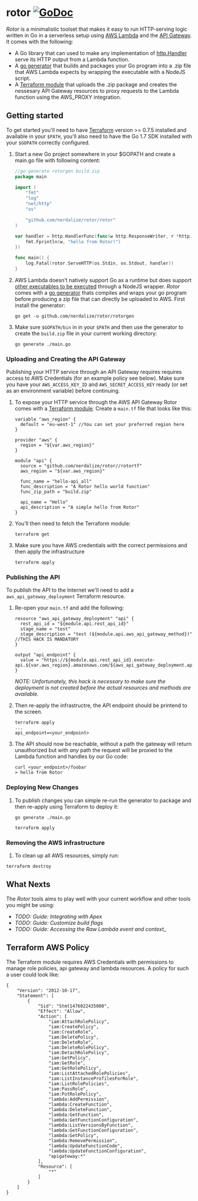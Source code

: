 # rotor [![GoDoc](https://godoc.org/github.com/nerdalize/rotor/rotor?status.svg)](https://godoc.org/github.com/nerdalize/rotor/rotor)

_Rotor_ is a minimalistic toolset that makes it easy to run HTTP-serving logic written in Go in a serverless setup using [AWS Lambda](http://docs.aws.amazon.com/lambda/latest/dg/welcome.html) and the [API Gateway](https://aws.amazon.com/api-gateway/). It comes with the following:

 - A Go library that can used to make any implementation of [http.Handler](https://golang.org/pkg/net/http/#Handler) serve its HTTP output from a Lambda function.
 - A [go generator](https://blog.golang.org/generate) that builds and packages your Go program into a .zip file that AWS Lambda expects by wrapping the executable with a NodeJS script.
 - A [Terraform module](https://www.terraform.io/docs/modules/usage.html) that uploads the .zip package and creates the nessesary API Gateway resources to proxy requests to the Lambda function using the AWS_PROXY integration.

## Getting started
To get started you'll need to have [Terraform](https://www.terraform.io/downloads.html) version >= 0.7.5 installed and available in your `$PATH`, you'll also need to have the Go 1.7 SDK installed with your `$GOPATH` correctly configured.  

1. Start a new Go project somewhere in your $GOPATH and create a main.go file with following content:

	```Go
	//go:generate rotorgen build.zip
	package main

	import (
		"fmt"
		"log"
		"net/http"
		"os"

		"github.com/nerdalize/rotor/rotor"
	)

	var handler = http.HandlerFunc(func(w http.ResponseWriter, r *http.Request) {
		fmt.Fprintln(w, "hello from Rotor!")
	})

	func main() {
		log.Fatal(rotor.ServeHTTP(os.Stdin, os.Stdout, handler))
	}
	```

2. AWS Lambda doesn't natively support Go as a runtime but does support [other executables to be executed](aws.amazon.com/blogs/compute/running-executables-in-aws-lambda/) through a NodeJS wrapper. _Rotor_ comes with a [go generator](https://blog.golang.org/generate) thats compiles and wraps your go program before producing a zip file that can directly be uploaded to AWS. First install the generator:

	```shell
	go get -u github.com/nerdalize/rotor/rotorgen
	```

3. Make sure `$GOPATH/bin` in in your `$PATH` and then use the generator to create the `build.zip` file in your current working directory:

	```
	go generate ./main.go
	```


### Uploading and Creating the API Gateway
Publishing your HTTP service through an API Gateway requires requires access to AWS Credentials (for an example policy see below). Make sure you have your `AWS_ACCESS_KEY_ID` and `AWS_SECRET_ACCESS_KEY` ready (or set as an environment variable) before continuing. 


1. To expose your HTTP service through the AWS API Gateway Rotor comes with a [Terraform module](https://www.terraform.io/docs/modules/usage.html). Create a `main.tf` file that looks like this:

	```hcl
	variable "aws_region" {
	  default = "eu-west-1" //You can set your preferred region here
	}

	provider "aws" {
	  region = "${var.aws_region}"
	}

	module "api" {
	  source = "github.com/nerdalize/rotor//rotortf"
	  aws_region = "${var.aws_region}"

	  func_name = "hello-api_all"
	  func_description = "A Rotor hello world function"
	  func_zip_path = "build.zip"

	  api_name = "Hello"
	  api_description = "A simple hello from Rotor"
	}
	```
2. You'll then need to fetch the Terraform module:

	```
	terraform get
	```

3. Make sure you have AWS credentials with the correct permissions and then apply the infrastructure

	```
	terraform apply
	```

### Publishing the API
To publish the API to the Internet we'll need to add a `aws_api_gateway_deployment` Terraform resource.

1. Re-open your `main.tf` and add the following:


	```hcl
	resource "aws_api_gateway_deployment" "api" {
	  rest_api_id = "${module.api.rest_api_id}"
	  stage_name = "test"
	  stage_description = "test (${module.api.aws_api_gateway_method})" //THIS HACK IS MANDATORY
	}

	output "api_endpoint" {
	  value = "https://${module.api.rest_api_id}.execute-api.${var.aws_region}.amazonaws.com/${aws_api_gateway_deployment.api.stage_name}"
	}
	```

	_NOTE: Unfortunately, this hack is necessary to make sure the deployment is not created before the actual resources and methods are available._


2. Then re-apply the infrastructre, the API endpoint should be printend to the screen.

	```
	terraform apply
	...
	api_endpoint=<your_endpoint>
	```

3. The API should now be reachable, without a path the gateway will return unauthorized but with _any_ path the request will be proxied to the Lambda function and handles by our Go code:

	```
	curl <your_endpoint>/foobar
	> hello from Rotor
	```
	
### Deploying New Changes

1. To publish changes you can simple re-run the generator to package and then re-apply using Terraform to deploy it:

	```
	go generate ./main.go
	```
	```
	terraform apply
	``` 
	

### Removing the AWS infrastructure
	
1. To clean up all AWS resources, simply run:

 ```
 terraform destroy
 ```	

## What Nexts
The _Rotor_ tools aims to play well with your current workflow and other tools you might be using:

- _TODO: Guide: Integrating with Apex_
- _TODO: Guide: Customize build flags_
- _TODO: Guide: Accessing the Raw Lambda event and context__


## Terraform AWS Policy
The Terraform module requires AWS Credentials with permissions to manage role policies, api gateway and lambda resources. A policy for such a user could look like: 

```
{
    "Version": "2012-10-17",
    "Statement": [
        {
            "Sid": "Stmt1476022435000",
            "Effect": "Allow",
            "Action": [
                "iam:AttachRolePolicy",
                "iam:CreatePolicy",
                "iam:CreateRole",
                "iam:DeletePolicy",
                "iam:DeleteRole",
                "iam:DeleteRolePolicy",
                "iam:DetachRolePolicy",
                "iam:GetPolicy",
                "iam:GetRole",
                "iam:GetRolePolicy",
                "iam:ListAttachedRolePolicies",
                "iam:ListInstanceProfilesForRole",
                "iam:ListRolePolicies",
                "iam:PassRole",
                "iam:PutRolePolicy",
                "lambda:AddPermission",
                "lambda:CreateFunction",
                "lambda:DeleteFunction",
                "lambda:GetFunction",
                "lambda:GetFunctionConfiguration",
                "lambda:ListVersionsByFunction",
                "lambda:GetFunctionConfiguration",
                "lambda:GetPolicy",
                "lambda:RemovePermission",
                "lambda:UpdateFunctionCode",
                "lambda:UpdateFunctionConfiguration",
                "apigateway:*"
            ],
            "Resource": [
                "*"
            ]
        }
    ]
}
```
